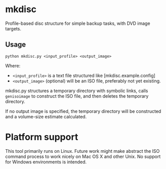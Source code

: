 # mkdisc

Profile-based disc structure for simple backup tasks, with DVD image targets.

## Usage

```shell
python mkdisc.py <input_profile> <output_image>
```

Where:

* `<input_profile>` is a text file structured like [mkdisc.example.config]
* `<output_image>` (optional) will be an ISO file, preferably not yet existing.


mkdisc.py structures a temporary directory with symbolic links, calls `genisoimage` to construct the ISO file, and then deletes the temporary directory.

If no output image is specified, the temporary directory will be constructed and a volume-size estimate calculated.


# Platform support

This tool primarily runs on Linux. Future work might make abstract the ISO command process to work nicely on Mac OS X and other Unix.
No support for Windows environments is intended.
